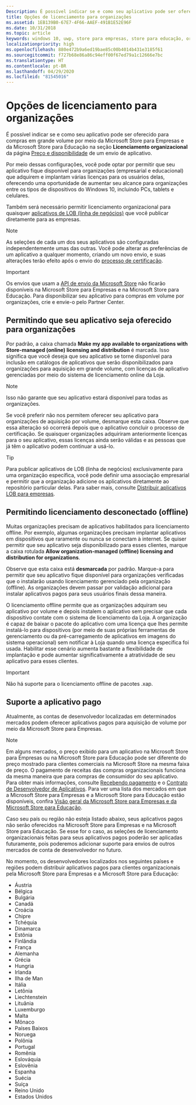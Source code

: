 ```yaml
---
Description: É possível indicar se e como seu aplicativo pode ser oferecido para compras em grande volume por meio da Microsoft Store para Empresas e da Microsoft Store para Educação na seção Licenciamento organizacional de um envio de aplicativo.
title: Opções de licenciamento para organizações
ms.assetid: 1EB139B0-67E7-4F66-AAEF-491B1E52E96F
ms.date: 10/31/2018
ms.topic: article
keywords: windows 10, uwp, store para empresas, store para educação, organizacional, licenciamento por volume, empresa, store educacional, store empresarial, compra em volume, massa
localizationpriority: high
ms.openlocfilehash: 880e472b9a6ed19bae85c00b4014b431e3185f61
ms.sourcegitcommit: f727b68e86a86c94eff00f67ed79a1c12666e7bc
ms.translationtype: HT
ms.contentlocale: pt-BR
ms.lasthandoff: 04/29/2020
ms.locfileid: "81545016"
---
```

# <a name="organizational-licensing-options"></a>Opções de licenciamento para organizações


É possível indicar se e como seu aplicativo pode ser oferecido para compras em grande volume por meio da Microsoft Store para Empresas e da Microsoft Store para Educação na seção **Licenciamento organizacional** da página [Preço e disponibilidade](set-app-pricing-and-availability.md#organizational-licensing) de um envio de aplicativo.

Por meio dessas configurações, você pode optar por permitir que seu aplicativo fique disponível para organizações (empresarial e educacional) que adquirem e implantam várias licenças para os usuários delas, oferecendo uma oportunidade de aumentar seu alcance para organizações entre os tipos de dispositivos do Windows 10, incluindo PCs, tablets e celulares.

Também será necessário permitir licenciamento organizacional para quaisquer [aplicativos de LOB (linha de negócios)](distribute-lob-apps-to-enterprises.md) que você publicar diretamente para as empresas.

> [!NOTE]
> As seleções de cada um dos seus aplicativos são configuradas independentemente umas das outras. Você pode alterar as preferências de um aplicativo a qualquer momento, criando um novo envio, e suas alterações terão efeito após o envio do [processo de certificação](the-app-certification-process.md).

> [!IMPORTANT]
> Os envios que usam a [API de envio da Microsoft Store](../monetize/create-and-manage-submissions-using-windows-store-services.md) não ficarão disponíveis na Microsoft Store para Empresas e na Microsoft Store para Educação. Para disponibilizar seu aplicativo para compras em volume por organizações, crie e envie-o pelo Partner Center.


## <a name="allowing-your-app-to-be-offered-to-organizations"></a>Permitindo que seu aplicativo seja oferecido para organizações

Por padrão, a caixa chamada **Make my app available to organizations with Store-managed (online) licensing and distribution** é marcada. Isso significa que você deseja que seu aplicativo se torne disponível para inclusão em catálogos de aplicativos que serão disponibilizados para organizações para aquisição em grande volume, com licenças de aplicativo gerenciadas por meio do sistema de licenciamento online da Loja.

> [!NOTE]
> Isso não garante que seu aplicativo estará disponível para todas as organizações.

Se você preferir não nos permitem oferecer seu aplicativo para organizações de aquisição por volume, desmarque esta caixa. Observe que essa alteração só ocorrerá depois que o aplicativo concluir o processo de certificação. Se quaisquer organizações adquiriram anteriormente licenças para o seu aplicativo, essas licenças ainda serão válidas e as pessoas que já têm o aplicativo podem continuar a usá-lo.

> [!TIP]
> Para publicar aplicativos de LOB (linha de negócios) exclusivamente para uma organização específica, você pode definir uma associação empresarial e permitir que a organização adicione os aplicativos diretamente ao repositório particular delas. Para saber mais, consulte [Distribuir aplicativos LOB para empresas](distribute-lob-apps-to-enterprises.md).


## <a name="allowing-disconnected-offline-licensing"></a>Permitindo licenciamento desconectado (offline)

Muitas organizações precisam de aplicativos habilitados para licenciamento offline. Por exemplo, algumas organizações precisam implantar aplicativos em dispositivos que raramente ou nunca se conectam à internet. Se quiser permitir que seu aplicativo seja disponibilizado para esses clientes, marque a caixa rotulada **Allow organization-managed (offline) licensing and distribution for organizations**.

Observe que esta caixa está **desmarcada** por padrão. Marque-a para permitir que seu aplicativo fique disponível para organizações verificadas que o instalarão usando licenciamento gerenciado pela organização (offline). As organizações devem passar por validação adicional para instalar aplicativos pagos para seus usuários finais dessa maneira.

O licenciamento offline permite que as organizações adquiram seu aplicativo por volume e depois instalem o aplicativo sem precisar que cada dispositivo contate com o sistema de licenciamento da Loja. A organização é capaz de baixar o pacote do aplicativo com uma licença que lhes permite instalá-lo para dispositivos (por meio de suas próprias ferramentas de gerenciamento ou da pré-carregamento de aplicativos em imagens do sistema operacional) sem notificar à Loja quando uma licença específica foi usada. Habilitar esse cenário aumenta bastante a flexibilidade de implantação e pode aumentar significativamente a atratividade de seu aplicativo para esses clientes.

> [!IMPORTANT]
> Não há suporte para o licenciamento offline de pacotes .xap.

 
## <a name="paid-app-support"></a>Suporte a aplicativo pago

Atualmente, as contas de desenvolvedor localizadas em determinados mercados podem oferecer aplicativos pagos para aquisição de volume por meio da Microsoft Store para Empresas. 

> [!NOTE]
> Em alguns mercados, o preço exibido para um aplicativo na Microsoft Store para Empresas ou na Microsoft Store para Educação pode ser diferente do preço mostrado para clientes comerciais na Microsoft Store na mesma faixa de preço. O pagamento de receitas das compras organizacionais funciona da mesma maneira que para compras de consumidor do seu aplicativo. Para obter mais informações, consulte [Recebendo pagamento](getting-paid-apps.md) e o [Contrato de Desenvolvedor de Aplicativos](https://docs.microsoft.com/legal/windows/agreements/app-developer-agreement). Para ver uma lista dos mercados em que a Microsoft Store para Empresas e a Microsoft Store para Educação estão disponíveis, confira [Visão geral da Microsoft Store para Empresas e da Microsoft Store para Educação](https://docs.microsoft.com/windows/manage/windows-store-for-business-overview#supported-markets).

Caso seu país ou região não esteja listado abaixo, seus aplicativos pagos não serão oferecidos na Microsoft Store para Empresas e na Microsoft Store para Educação. Se esse for o caso, as seleções de licenciamento organizacionais feitas para seus aplicativos pagos poderão ser aplicadas futuramente, pois poderemos adicionar suporte para envios de outros mercados de conta de desenvolvedor no futuro.

No momento, os desenvolvedores localizados nos seguintes países e regiões podem distribuir aplicativos pagos para clientes organizacionais pela Microsoft Store para Empresas e a Microsoft Store para Educação:

- Áustria
- Bélgica
- Bulgária
- Canadá
- Croácia
- Chipre
- Tchéquia
- Dinamarca
- Estônia
- Finlândia
- França
- Alemanha
- Grécia
- Hungria
- Irlanda
- Ilha de Man
- Itália
- Letônia
- Liechtenstein
- Lituânia
- Luxemburgo
- Malta
- Mônaco
- Países Baixos
- Noruega
- Polônia
- Portugal
- Romênia
- Eslováquia
- Eslovênia
- Espanha
- Suécia
- Suíça
- Reino Unido
- Estados Unidos
